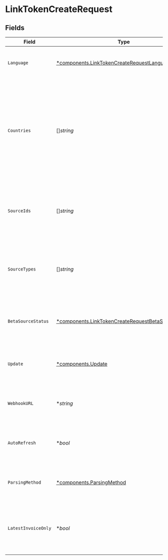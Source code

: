 # LinkTokenCreateRequest


## Fields

| Field                                                                                                                                                     | Type                                                                                                                                                      | Required                                                                                                                                                  | Description                                                                                                                                               |
| --------------------------------------------------------------------------------------------------------------------------------------------------------- | --------------------------------------------------------------------------------------------------------------------------------------------------------- | --------------------------------------------------------------------------------------------------------------------------------------------------------- | --------------------------------------------------------------------------------------------------------------------------------------------------------- |
| `Language`                                                                                                                                                | [*components.LinkTokenCreateRequestLanguage](../../models/components/linktokencreaterequestlanguage.md)                                                   | :heavy_minus_sign:                                                                                                                                        | The language that Link should be displayed in.                                                                                                            |
| `Countries`                                                                                                                                               | []*string*                                                                                                                                                | :heavy_minus_sign:                                                                                                                                        | Specify an array of Datadeck-supported country codes using the ISO-3166-1 alpha-2 country code standard. Sources from all listed countries will be shown. |
| `SourceIds`                                                                                                                                               | []*string*                                                                                                                                                | :heavy_minus_sign:                                                                                                                                        | You can specify exactly the sources to be shown in Link by providing a list of source ids.                                                                |
| `SourceTypes`                                                                                                                                             | []*string*                                                                                                                                                | :heavy_minus_sign:                                                                                                                                        | You can limit the sources to be shown in Link by specifying which source types to be shown in Link.                                                       |
| `BetaSourceStatus`                                                                                                                                        | [*components.LinkTokenCreateRequestBetaSourceStatus](../../models/components/linktokencreaterequestbetasourcestatus.md)                                   | :heavy_minus_sign:                                                                                                                                        | To control which sources to be shown regarding their beta status                                                                                          |
| `Update`                                                                                                                                                  | [*components.Update](../../models/components/update.md)                                                                                                   | :heavy_minus_sign:                                                                                                                                        | Used for launching Link in update or refresh mode                                                                                                         |
| `WebhookURL`                                                                                                                                              | **string*                                                                                                                                                 | :heavy_minus_sign:                                                                                                                                        | The webhook URL to receive update events.                                                                                                                 |
| `AutoRefresh`                                                                                                                                             | **bool*                                                                                                                                                   | :heavy_minus_sign:                                                                                                                                        | If true, the Link session will automatically refresh the data.                                                                                            |
| `ParsingMethod`                                                                                                                                           | [*components.ParsingMethod](../../models/components/parsingmethod.md)                                                                                     | :heavy_minus_sign:                                                                                                                                        | Choose the type of parsing needed for the connection                                                                                                      |
| `LatestInvoiceOnly`                                                                                                                                       | **bool*                                                                                                                                                   | :heavy_minus_sign:                                                                                                                                        | Specifies whether to collect only the latest invoice data or all available invoices                                                                       |